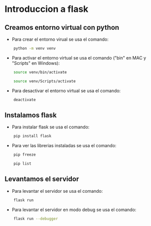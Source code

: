 # Introduccion a flask

## Creamos entorno virtual con python 

- Para crear el entorno virual se usa el comando: 
```bash
    python -m venv venv
```
- Para activar el entorno virtual se usa el comando ("bin" en MAC y "Scripts" en Windows):
```bash
    source venv/bin/activate
```
```bash
    source venv/Scripts/activate
```
- Para desactivar el entorno virtual se usa el comando:
```bash
    deactivate
```

## Instalamos flask
- Para instalar flask se usa el comando:
```bash
    pip install flask
```
- Para ver las librerias instaladas se usa el comando:
```bash
    pip freeze
```
```bash
    pip list
```

## Levantamos el servidor
- Para levantar el servidor se usa el comando:
```bash
    flask run
```
- Para levantar el servidor en modo debug se usa el comando:
```bash
    flask run --debugger
```